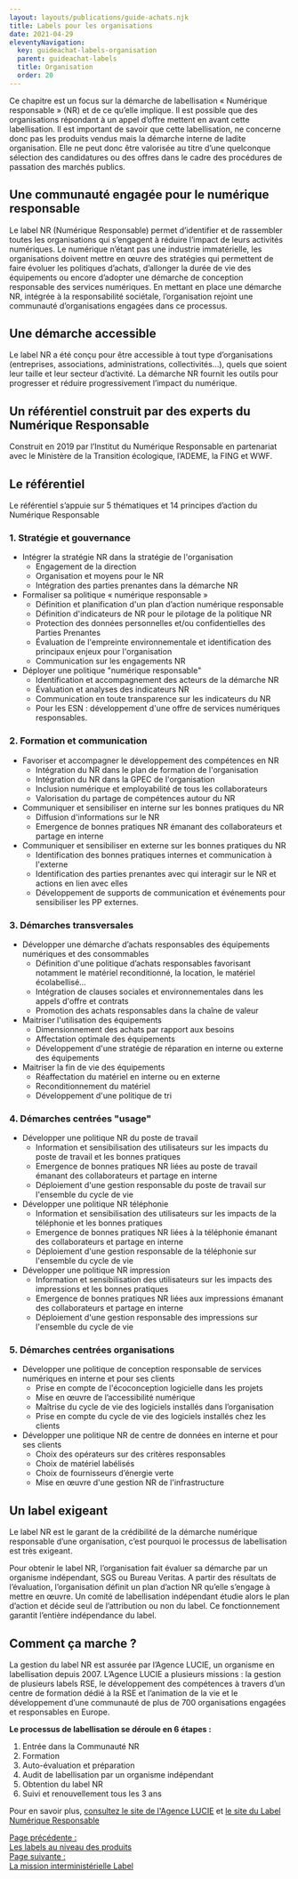 ```yaml
---
layout: layouts/publications/guide-achats.njk
title: Labels pour les organisations
date: 2021-04-29
eleventyNavigation:
  key: guideachat-labels-organisation
  parent: guideachat-labels
  title: Organisation
  order: 20
---
```


<div class="fr-highlight">

Ce chapitre est un focus sur la démarche de labellisation « Numérique responsable » (NR) et de ce qu’elle implique. Il est possible que des organisations répondant à un appel d’offre mettent en avant cette labellisation. Il est important de savoir que cette labellisation, ne concerne donc pas les produits vendus mais la démarche interne de ladite organisation. Elle ne peut donc être valorisée au titre d’une quelconque sélection des candidatures ou des offres dans le cadre des procédures de passation des marchés publics.

</div>


## Une communauté engagée pour le numérique responsable

Le label NR (Numérique Responsable) permet d’identifier et de rassembler toutes les organisations qui s’engagent à réduire l’impact de leurs activités numériques. Le numérique n’étant pas une industrie immatérielle, les organisations doivent mettre en œuvre des stratégies qui permettent de faire évoluer les politiques d’achats, d’allonger la durée de vie des équipements ou encore d’adopter une démarche de conception responsable des services numériques. En mettant en place une démarche NR, intégrée à la responsabilité sociétale, l’organisation rejoint une communauté d’organisations engagées dans ce processus.  

## Une démarche accessible

Le label NR a été conçu pour être accessible à tout type d’organisations (entreprises, associations, administrations, collectivités…), quels que soient leur taille et leur secteur d’activité. La démarche NR fournit les outils pour progresser et réduire progressivement l’impact du numérique.

## Un référentiel construit par des experts du Numérique Responsable

Construit en 2019 par l’Institut du Numérique Responsable en partenariat avec le Ministère de la Transition écologique, l’ADEME, la FING et WWF.

## Le référentiel

Le référentiel s’appuie sur 5 thématiques et 14 principes d’action du Numérique Responsable

### 1. Stratégie et gouvernance

- Intégrer la stratégie NR dans la stratégie de l'organisation
    - Engagement de la direction
    - Organisation et moyens pour le NR
    - Intégration des parties prenantes dans la démarche NR
- Formaliser sa politique « numérique responsable »
    - Définition et planification d'un plan d’action numérique responsable
    - Définition d'indicateurs de NR pour le pilotage de la politique NR
    - Protection des données personnelles et/ou confidentielles des Parties Prenantes 
    - Évaluation de l'empreinte environnementale et identification des principaux enjeux pour l'organisation
    - Communication sur les engagements NR
- Déployer une politique "numérique responsable"
    - Identification et accompagnement des acteurs de la démarche NR
    - Évaluation et analyses des indicateurs NR
    - Communication en toute transparence sur les indicateurs du NR
    - Pour les ESN : développement d'une offre de services numériques responsables.

### 2. Formation et communication

- Favoriser et accompagner le développement des compétences en NR
    - Intégration du NR dans le plan de formation de l'organisation
    - Intégration du NR dans la GPEC de l'organisation
    - Inclusion numérique et employabilité de tous les collaborateurs
    - Valorisation du partage de compétences autour du NR
- Communiquer et sensibiliser en interne sur les bonnes pratiques du NR
    - Diffusion d'informations sur le NR
    - Emergence de bonnes pratiques NR émanant des collaborateurs et partage en interne
- Communiquer et sensibiliser en externe sur les bonnes pratiques du NR
    - Identification des bonnes pratiques internes et communication à l'externe
    - Identification des parties prenantes avec qui interagir sur le NR et actions en lien avec elles
    - Développement de supports de communication et événements pour sensibiliser les PP externes.

### 3. Démarches transversales

- Développer une démarche d’achats responsables des équipements numériques et des consommables 
    - Définition d'une politique d’achats responsables favorisant notamment le matériel reconditionné, la location, le matériel écolabellisé…
    - Intégration de clauses sociales et environnementales dans les appels d'offre et contrats
    - Promotion des achats responsables dans la chaîne de valeur
- Maitriser l'utilisation des équipements
    - Dimensionnement des achats par rapport aux besoins
    - Affectation optimale des équipements 
    - Développement d'une stratégie de réparation en interne ou externe des équipements
- Maitriser la fin de vie des équipements
    - Réaffectation du matériel en interne ou en externe
    - Reconditionnement du matériel
    - Développement d'une politique de tri

### 4. Démarches centrées "usage"

- Développer une politique NR du poste de travail 
    - Information et sensibilisation des utilisateurs sur les impacts du poste de travail et les bonnes pratiques
    - Emergence de bonnes pratiques NR liées au poste de travail émanant des collaborateurs et partage en interne
    - Déploiement d'une gestion responsable du poste de travail sur l'ensemble du cycle de vie
- Développer une politique NR téléphonie 
    - Information et sensibilisation des utilisateurs sur les impacts de la téléphonie et les bonnes pratiques
    - Emergence de bonnes pratiques NR liées à la téléphonie émanant des collaborateurs et partage en interne
    - Déploiement d'une gestion responsable de la téléphonie sur l'ensemble du cycle de vie
- Développer une politique NR impression 
    - Information et sensibilisation des utilisateurs sur les impacts des impressions et les bonnes pratiques
    - Emergence de bonnes pratiques NR liées aux impressions émanant des collaborateurs et partage en interne
    - Déploiement d'une gestion responsable des impressions sur l'ensemble du cycle de vie

### 5. Démarches centrées organisations

- Développer une politique de conception responsable de services numériques en interne et pour ses clients
    - Prise en compte de l'écoconception logicielle dans les projets
    - Mise en œuvre de l’accessibilité numérique
    - Maîtrise du cycle de vie des logiciels installés dans l’organisation
    - Prise en compte du cycle de vie des logiciels installés chez les clients
- Développer une politique NR de centre de données en interne et pour ses clients
    - Choix des opérateurs sur des critères responsables
    - Choix de matériel labélisés
    - Choix de fournisseurs d’énergie verte
    - Mise en œuvre d'une gestion NR de l'infrastructure

## Un label exigeant

Le label NR est le garant de la crédibilité de la démarche numérique responsable d’une organisation, c’est pourquoi le processus de labellisation est très exigeant. 

Pour obtenir le label NR, l’organisation fait évaluer sa démarche par un organisme indépendant, SGS ou Bureau Veritas. A partir des résultats de l’évaluation, l’organisation définit un plan d’action NR qu’elle s’engage à mettre en œuvre. Un comité de labellisation indépendant étudie alors le plan d’action et décide seul de l’attribution ou non du label. Ce fonctionnement garantit l’entière indépendance du label.

## Comment ça marche ?

La gestion du label NR est assurée par l’Agence LUCIE, un organisme en labellisation depuis 2007. L’Agence LUCIE a plusieurs missions : la gestion de plusieurs labels RSE, le développement des compétences à travers d’un centre de formation dédié à la RSE et l’animation de la vie et le développement d’une communauté de plus de 700 organisations engagées et responsables en Europe.

**Le processus de labellisation se déroule en 6 étapes :**
1.	Entrée dans la Communauté NR
2.	Formation
3.	Auto-évaluation et préparation
4.	Audit de labellisation par un organisme indépendant
5.	Obtention du label NR
6.	Suivi et renouvellement tous les 3 ans

<div class="fr-highlight">

Pour en savoir plus, [consultez le site de l'Agence LUCIE](https://agence-lucie.com) et [le site du Label Numérique Responsable](https://label-nr.fr)

</div>


<nav class="fr-grid-row fr-grid-row--gutters fr-py-3w">
  <div class="fr-col-12 fr-col-sm-6 fr-col-md-6">
    <a class="fr-link fr-fi-arrow-left-line fr-link--icon-left" href="/publications/guide-pratique-achats-numeriques-responsables/labels/produits/">Page précédente :<br />Les labels au niveau des produits</a>
  </div>
  
  <div class="fr-col-12 fr-col-sm-6 fr-col-md-6 text-align--right">
    <a class="fr-link fr-fi-arrow-right-line fr-link--icon-right" href="/publications/guide-pratique-achats-numeriques-responsables/labels/interministeriel/">Page suivante :<br />La mission interministérielle Label</a>
  </div>
</nav>
